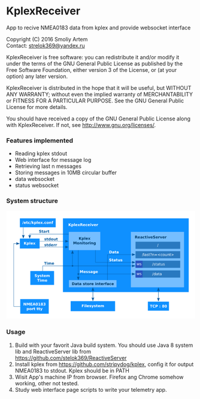 # KplexReceiver
App to recive NMEA0183 data from kplex and provide websocket interface

Copyright (C) 2016 Smoliy Artem<br>Contact: strelok369@yandex.ru

KplexReceiver is free software: you can redistribute it and/or modify it under the terms of the GNU General Public License as published by the Free Software Foundation, either version 3 of the License, or (at your option) any later version.

KplexReceiver is distributed in the hope that it will be useful, but WITHOUT ANY WARRANTY; without even the implied warranty of MERCHANTABILITY or FITNESS FOR A PARTICULAR PURPOSE. See the GNU General Public License for more details.

You should have received a copy of the GNU General Public License
along with KplexReceiver. If not, see <http://www.gnu.org/licenses/>.

### Features implemented 
- Reading kplex stdout
- Web interface for message log
- Retrieving last n messages
- Storing messages in 10MB circular buffer
- data websocket
- status websocket

### System structure
![Structure](/docs/struct_en.png?raw=true "Structure")

### Usage
1. Build with your favorit Java build system. You should use Java 8 system lib and ReactiveServer lib from https://github.com/stelok369/ReactiveServer
2. Install kplex from https://github.com/stripydog/kplex, config it for output NMEA0183 to stdout. Kplex should be in PATH
3. Wisit App's machine IP from browser. Firefox ang Chrome somehow working, other not tested.
4. Study web interface page scripts to write your telemetry app.
